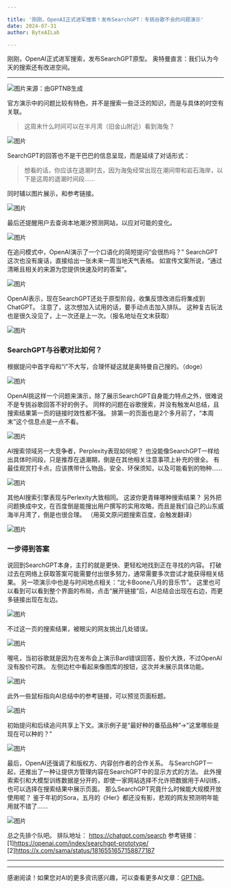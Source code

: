 ```yaml
---

title: '刚刚，OpenAI正式进军搜索！发布SearchGPT：专挑谷歌不会的问题演示'
date: 2024-07-31
author: ByteAILab

---
```


刚刚，OpenAI正式进军搜索，发布SearchGPT原型。
奥特曼直言：我们认为今天的搜索还有改进空间。

---


![图片来源：由GPTNB生成](http://www.jesonc.com/upload/3B33CB85B496C0CB6FBA4C2BD79320AD/1721984058251/FuCCN7YH2RU2woQJWddBcPUpRW6x.png)

官方演示中的问题比较有特色，并不是搜索一些泛泛的知识，而是与具体的时空有关联。

> 这周末什么时间可以在半月湾（旧金山附近）看到海兔？

![图片](http://www.jesonc.com/FiK2xZSum4MyiwucIa1RqCaCaruu)

SearchGPT的回答也不是干巴巴的信息呈现，而是延续了对话形式：

> 想看的话，你应该在退潮时去，因为海兔经常出现在潮间带和岩石海岸，以下是这周的退潮时间段……

同时辅以图片展示，和参考链接。

![图片](http://www.jesonc.com/FqCC6kyk6m3R6UupNkUxeg2VRM6o)

最后还提醒用户去查询本地潮汐预测网站，以应对可能的变化。

![图片](http://www.jesonc.com/FryGzb4i-OlC5jTDNHmLfSWe5yvw)

在追问模式中，OpenAI演示了一个口语化的简短提问“会很热吗？”
SearchGPT这次也没有废话，直接给出一张未来一周当地天气表格。
如宣传文案所说，“通过清晰且相关的来源为您提供快速及时的答案”。

![图片](http://www.jesonc.com/Fm-uPNsodgoon9QXrIog86uO1rzP)

OpenAI表示，现在SearchGPT还处于原型阶段，收集反馈改进后将集成到ChatGPT。
注意了，这次想加入试用的话，要手动点击加入排队。
这种复古玩法也是很久没见了，上一次还是上一次。（报名地址在文末获取）

![图片](http://www.jesonc.com/FugyT2ECiXQjWk8bMGW0o8vpTfPe)

### SearchGPT与谷歌对比如何？

根据提问中首字母和“i”不大写，合理怀疑这就是奥特曼自己搜的。（doge）

![图片](http://www.jesonc.com/FgUhQJeuD2JQ5DAPffMxURKxwv95)

OpenAI挑这样一个问题来演示，除了展示SearchGPT自身能力特点之外，很难说不是专挑谷歌回答不好的例子。
同样的问题在谷歌搜索，并没有触发AI总结，且搜索结果第一页的链接时效性都不强。
排第一的页面也是2个多月前了，“本周末”这个信息点是一点不看。

![图片](http://www.jesonc.com/Fk1BfSogBOgsZk4zIEWqXbocTLJ5)

AI搜索领域另一大竞争者，Perplexity表现如何呢？
也没能像SearchGPT一样给出具体时间段，只是推荐在退潮期，倒是在其他相关注意事项上补充的很全。
有最佳观赏打卡点，应该携带什么物品，安全、环保须知，以及可能看到的物种……

![图片](http://www.jesonc.com/FketH-h6yFZ9YUfoc6XJHMQ6LrYi)

其他AI搜索引擎表现与Perlexity大致相同。
这波你更青睐哪种搜索结果？
另外把问题换成中文，在百度倒是能搜出用户撰写的实用攻略，而且是我们自己的山东威海半月湾了，倒是也很合理。
（用英文原问题搜索百度，会触发翻译）

![图片](http://www.jesonc.com/FgtJdUNgm6MXbXUSwr-4gnkdt1AI)

### 一步得到答案

说回到SearchGPT本身，主打的就是更快、更轻松地找到正在寻找的内容。
打破过去在网络上获取答案可能需要付出很多努力，通常需要多次尝试才能获得相关结果。
另一项演示中也是与时间地点相关：“北卡Boone八月的音乐节”。
这里也可以看到可以看到整个界面的布局，点击“展开链接”后，AI总结会出现在右边，而更多链接出现在左边。

![图片](http://www.jesonc.com/FtGPdQslyYEthq2mKki6xshccb9W)

不过这一页的搜索结果，被眼尖的网友挑出几处错误。

![图片](http://www.jesonc.com/FslWJummx74qHdlN6c1uzY59GYw6)

喔吼，当初谷歌就是因为在发布会上演示Bard错误回答，股价大跌，不过OpenAI没有股价可跌。
左侧边栏中看起来像图库的按钮，这次并未展示具体功能。

![图片](http://www.jesonc.com/FlpTufHmhIeoctBQ_bTxzkdum0N0)

此外一些鼠标指向AI总结中的参考链接，可以预览页面标题。

![图片](http://www.jesonc.com/FrbdT4x4buGsSkwaajT8-i326OIr)

初始提问和后续追问共享上下文。演示例子是“最好种的番茄品种”→”这里哪些是现在可以种的？”

![图片](http://www.jesonc.com/FvBQPx6QDg361SeetY9d-YbRDUJm)

最后，OpenAI还强调了和版权方、内容创作者的合作关系。
与SearchGPT一起，还推出了一种让提供方管理内容在SearchGPT中的显示方式的方法。
此外搜索索引和大模型训练数据是分开的，即使一家网站选择不允许把数据用于AI训练，也可以选择在搜索结果中展示页面。
那么SearchGPT究竟什么时候能大规模开放使用呢？
鉴于年初的Sora，五月的《Her》都还没有影，悲观的网友预测明年能用就不错了……

![图片](http://www.jesonc.com/FuYflFVuEEOuMeteTClrbkwC6ba-)

总之先排个队吧。
排队地址：
https://chatgpt.com/search
参考链接：
[1]https://openai.com/index/searchgpt-prototype/
[2]https://x.com/sama/status/1816551657158877187

---
---
感谢阅读！如果您对AI的更多资讯感兴趣，可以查看更多AI文章：[GPTNB](https://gptnb.com)。